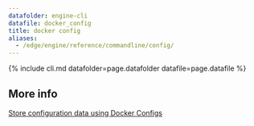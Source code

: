 ```yaml
---
datafolder: engine-cli
datafile: docker_config
title: docker config
aliases:
  - /edge/engine/reference/commandline/config/
---
```

<!--
This page is automatically generated from Docker's source code. If you want to
suggest a change to the text that appears here, open a ticket or pull request
in the source repository on GitHub:

https://github.com/docker/cli
-->

{% include cli.md datafolder=page.datafolder datafile=page.datafile %}

## More info

[Store configuration data using Docker Configs](../../swarm/configs.md)
